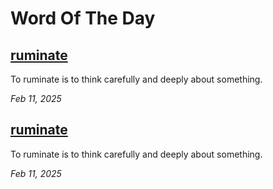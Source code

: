 # Word Of The Day


## [ruminate](https://www.merriam-webster.com/dictionary/ruminate)
To ruminate is to think carefully and deeply about something.

*Feb 11, 2025*

## [ruminate](https://www.merriam-webster.com/dictionary/ruminate)
To ruminate is to think carefully and deeply about something.

*Feb 11, 2025*
